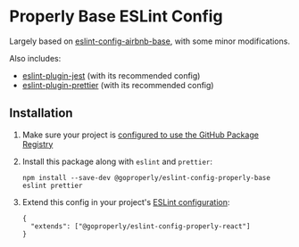 # Properly Base ESLint Config

Largely based on [eslint-config-airbnb-base](https://github.com/airbnb/javascript/tree/master/packages/eslint-config-airbnb-base), with some minor modifications.

Also includes:
  - [eslint-plugin-jest](https://www.npmjs.com/package/eslint-plugin-jest) (with its recommended config)
  - [eslint-plugin-prettier](https://github.com/prettier/eslint-plugin-prettier) (with its recommended config)

## Installation

1. Make sure your project is [configured to use the GitHub Package Registry](https://help.github.com/en/github/managing-packages-with-github-packages/configuring-npm-for-use-with-github-packages#installing-a-package)
1. Install this package along with `eslint` and `prettier`:

    `npm install --save-dev @goproperly/eslint-config-properly-base eslint prettier`
1. Extend this config in your project's [ESLint configuration](https://eslint.org/docs/user-guide/configuring):
    ```
    {
      "extends": ["@goproperly/eslint-config-properly-react"]
    }
    ```
